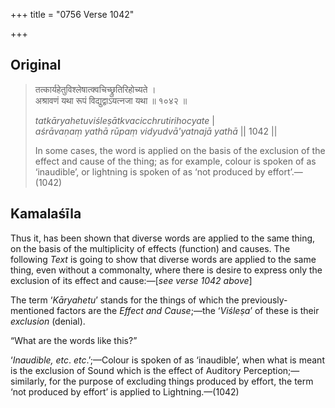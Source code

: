 +++
title = "0756 Verse 1042"

+++
## Original 
>
> तत्कार्यहेतुविश्लेषात्क्वचिच्छ्रुतिरिहोच्यते ।  
> अश्रावणं यथा रूपं विद्युद्वाऽयत्नजा यथा ॥ १०४२ ॥ 
>
> *tatkāryahetuviśleṣātkvacicchrutirihocyate* \|  
> *aśrāvaṇaṃ yathā rūpaṃ vidyudvā'yatnajā yathā* \|\| 1042 \|\| 
>
> In some cases, the word is applied on the basis of the exclusion of the effect and cause of the thing; as for example, colour is spoken of as ‘inaudible’, or lightning is spoken of as ‘not produced by effort’.—(1042)



## Kamalaśīla

Thus it, has been shown that diverse words are applied to the same thing, on the basis of the multiplicity of effects (function) and causes. The following *Text* is going to show that diverse words are applied to the same thing, even without a commonalty, where there is desire to express only the exclusion of its effect and cause:—[*see verse 1042 above*]

The term ‘*Kāryahetu*’ stands for the things of which the previously-mentioned factors are the *Effect and Cause*;—the ‘*Viśleṣa*’ of these is their *exclusion* (denial).

“What are the words like this?”

‘*Inaudible, etc*. *etc*.’;—Colour is spoken of as ‘inaudible’, when what is meant is the exclusion of Sound which is the effect of Auditory Perception;—similarly, for the purpose of excluding things produced by effort, the term ‘not produced by effort’ is applied to Lightning.—(1042)


